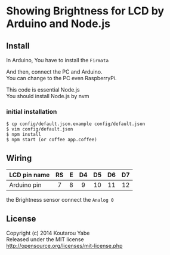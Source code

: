 # Showing Brightness for LCD by Arduino and Node.js

## Install
In Arduino, You have to install the `Firmata`  

And then, connect the PC and Arduino.  
You can change to the PC even RaspberryPi.

This code is essential Node.js  
You should install Node.js by nvm

### initial installation

```ShellScript
$ cp config/default.json.example config/default.json
$ vim config/default.json
$ npm install
$ npm start (or coffee app.coffee)
```

## Wiring
| LCD pin name | RS | E  | D4 | D5 | D6 | D7 |
|:-------------|:--:|:--:|:--:|:--:|:--:|:--:|
| Arduino pin  | 7  | 8  | 9  | 10 | 11 | 12 |

the Brightness sensor connect the `Analog 0`

## License
Copyright (c) 2014 Koutarou Yabe  
Released under the MIT license  
http://opensource.org/licenses/mit-license.php
